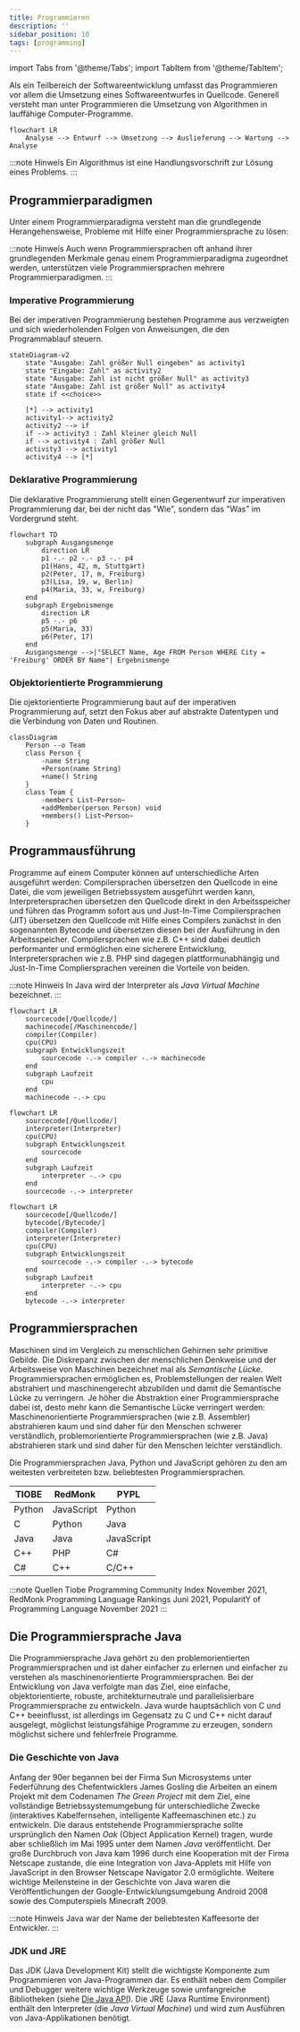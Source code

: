 ```yaml
---
title: Programmieren
description: ''
sidebar_position: 10
tags: [programming]
---
```


import Tabs from '@theme/Tabs';
import TabItem from '@theme/TabItem';

Als ein Teilbereich der Softwareentwicklung umfasst das Programmieren vor allem die Umsetzung eines Softwareentwurfes in Quellcode. Generell versteht man unter Programmieren die Umsetzung von Algorithmen in lauffähige Computer-Programme.

```mermaid
flowchart LR
    Analyse --> Entwurf --> Umsetzung --> Auslieferung --> Wartung --> Analyse
```

:::note Hinweis
Ein Algorithmus ist eine Handlungsvorschrift zur Lösung eines Problems.
:::

## Programmierparadigmen

Unter einem Programmierparadigma versteht man die grundlegende Herangehensweise, Probleme mit Hilfe einer Programmiersprache zu lösen:

:::note Hinweis
Auch wenn Programmiersprachen oft anhand ihrer grundlegenden Merkmale genau einem Programmierparadigma zugeordnet werden, unterstützen viele Programmiersprachen mehrere Programmierparadigmen.
:::

### Imperative Programmierung

Bei der imperativen Programmierung bestehen Programme aus verzweigten und sich wiederholenden Folgen von Anweisungen, die den Programmablauf steuern.

```mermaid
stateDiagram-v2
    state "Ausgabe: Zahl größer Null eingeben" as activity1
    state "Eingabe: Zahl" as activity2
    state "Ausgabe: Zahl ist nicht größer Null" as activity3
    state "Ausgabe: Zahl ist größer Null" as activity4
    state if <<choice>>

    [*] --> activity1
    activity1--> activity2
    activity2 --> if
    if --> activity3 : Zahl kleiner gleich Null
    if --> activity4 : Zahl größer Null
    activity3 --> activity1
    activity4 --> [*]
```

### Deklarative Programmierung

Die deklarative Programmierung stellt einen Gegenentwurf zur imperativen Programmierung dar, bei der nicht das "Wie", sondern das "Was" im Vordergrund steht.

```mermaid
flowchart TD
    subgraph Ausgangsmenge
        direction LR
        p1 -.- p2 -.- p3 -.- p4
        p1(Hans, 42, m, Stuttgart)
        p2(Peter, 17, m, Freiburg)
        p3(Lisa, 19, w, Berlin)
        p4(Maria, 33, w, Freiburg)
    end
    subgraph Ergebnismenge
        direction LR
        p5 -.- p6
        p5(Maria, 33)
        p6(Peter, 17)
    end
    Ausgangsmenge -->|"SELECT Name, Age FROM Person WHERE City = 'Freiburg' ORDER BY Name"| Ergebnismenge
```

### Objektorientierte Programmierung

Die ojektorientierte Programmierung baut auf der imperativen Programmierung auf, setzt den Fokus aber auf abstrakte Datentypen und die Verbindung von Daten und Routinen.

```mermaid
classDiagram
    Person --o Team
    class Person {
        -name String
        +Person(name String)
        +name() String
    }
    class Team {
        -members List~Person~
        +addMember(person Person) void
        +members() List~Person~
    }
```

## Programmausführung

Programme auf einem Computer können auf unterschiedliche Arten ausgeführt werden: Compilersprachen übersetzen den Quellcode in eine Datei, die vom jeweiligen Betriebssystem ausgeführt werden kann, Interpretersprachen übersetzen den Quellcode direkt in den Arbeitsspeicher und führen das Programm sofort aus und Just-In-Time Compilersprachen (JIT) übersetzen den Quellcode mit Hilfe eines Compilers zunächst in den sogenannten Bytecode und übersetzen diesen bei der Ausführung in den Arbeitsspeicher. Compilersprachen wie z.B. C++ sind dabei deutlich performanter und ermöglichen eine sicherere Entwicklung, Interpretersprachen wie z.B. PHP sind dagegen plattformunabhängig und Just-In-Time Compliersprachen vereinen die Vorteile von beiden.

:::note Hinweis
In Java wird der Interpreter als _Java Virtual Machine_ bezeichnet.
:::

<Tabs>
  <TabItem value="compiler" label="Compilersprachen" default>

```mermaid
flowchart LR
    sourcecode[/Quellcode/]
    machinecode[/Maschinencode/]
    compiler(Compiler)
    cpu(CPU)
    subgraph Entwicklungszeit
        sourcecode -.-> compiler -.-> machinecode
    end
    subgraph Laufzeit
        cpu
    end
    machinecode -.-> cpu
```

  </TabItem>
  <TabItem value="interpreter" label="Interpretersprachen" default>

```mermaid
flowchart LR
    sourcecode[/Quellcode/]
    interpreter(Interpreter)
    cpu(CPU)
    subgraph Entwicklungszeit
        sourcecode
    end
    subgraph Laufzeit
        interpreter -.-> cpu
    end
    sourcecode -.-> interpreter
```

  </TabItem>
  <TabItem value="jit" label="Just-In-Time Compilersprachen" default>

```mermaid
flowchart LR
    sourcecode[/Quellcode/]
    bytecode[/Bytecode/]
    compiler(Compiler)
    interpreter(Interpreter)
    cpu(CPU)
    subgraph Entwicklungszeit
        sourcecode -.-> compiler -.-> bytecode
    end
    subgraph Laufzeit
        interpreter -.-> cpu
    end
    bytecode -.-> interpreter
```

  </TabItem>
</Tabs>

## Programmiersprachen

Maschinen sind im Vergleich zu menschlichen Gehirnen sehr primitive Gebilde. Die Diskrepanz zwischen der menschlichen Denkweise und der Arbeitsweise von Maschinen bezeichnet mal als _Semantische Lücke_. Programmiersprachen ermöglichen es, Problemstellungen der
realen Welt abstrahiert und maschinengerecht abzubilden und damit die Semantische Lücke zu verringern. Je höher die Abstraktion einer Programmiersprache dabei ist, desto mehr kann die Semantische Lücke verringert werden: Maschinenorientierte Programmiersprachen
(wie z.B. Assembler) abstrahieren kaum und sind daher für den Menschen schwerer verständlich, problemorientierte Programmiersprachen (wie z.B. Java) abstrahieren stark und sind daher für den Menschen leichter verständlich.

Die Programmiersprachen Java, Python und JavaScript gehören zu den am weitesten verbreiteten bzw. beliebtesten Programmiersprachen.

| TIOBE  | RedMonk    | PYPL       |
| ------ | ---------- | ---------- |
| Python | JavaScript | Python     |
| C      | Python     | Java       |
| Java   | Java       | JavaScript |
| C++    | PHP        | C#         |
| C#     | C++        | C/C++      |

:::note Quellen
Tiobe Programming Community Index November 2021, RedMonk Programming Language Rankings Juni 2021, PopularitY of Programming Language November 2021
:::

## Die Programmiersprache Java

Die Programmiersprache Java gehört zu den problemorientierten Programmiersprachen und ist daher einfacher zu erlernen und einfacher zu verstehen als maschinenorientierte Programmiersprachen. Bei der Entwicklung von Java verfolgte man das Ziel, eine einfache,
objektorientierte, robuste, architekturneutrale und parallelisierbare Programmiersprache zu entwickeln. Java wurde hauptsächlich von C und C++ beeinflusst, ist allerdings im Gegensatz zu C und C++ nicht darauf ausgelegt, möglichst leistungsfähige Programme zu
erzeugen, sondern möglichst sichere und fehlerfreie Programme.

### Die Geschichte von Java

Anfang der 90er begannen bei der Firma Sun Microsystems unter Federführung des Chefentwicklers James Gosling die Arbeiten an einem Projekt mit dem Codenamen _The Green Project_ mit dem Ziel, eine vollständige Betriebssystemumgebung für unterschiedliche Zwecke
(interaktives Kabelfernsehen, intelligente Kaffeemaschinen etc.) zu entwickeln. Die daraus entstehende Programmiersprache sollte ursprünglich den Namen _Oak_ (Object Application Kernel) tragen, wurde aber schließlich im Mai 1995 unter dem Namen _Java_
veröffentlicht. Der große Durchbruch von Java kam 1996 durch eine Kooperation mit der Firma Netscape zustande, die eine Integration von Java-Applets mit Hilfe von JavaScript in den Browser Netscape Navigator 2.0 ermöglichte. Weitere wichtige Meilensteine in der
Geschichte von Java waren die Veröffentlichungen der Google-Entwicklungsumgebung Android 2008 sowie des Computerspiels Minecraft 2009.

:::note Hinweis
Java war der Name der beliebtesten Kaffeesorte der Entwickler.
:::

### JDK und JRE

Das JDK (Java Development Kit) stellt die wichtigste Komponente zum Programmieren von Java-Programmen dar. Es enthält neben dem Compiler und Debugger weitere wichtige Werkzeuge sowie umfangreiche Bibliotheken (siehe [Die Java API](java-api/java-api.md)). Die
JRE (Java Runtime Environment) enthält den Interpreter (die _Java Virtual Machine_) und wird zum Ausführen von Java-Applikationen benötigt.
